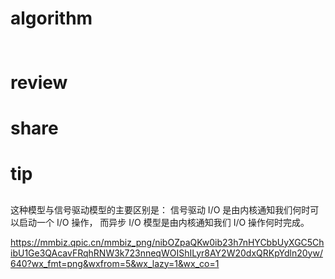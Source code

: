 # algorithm
## []()
```java

```


# review
## []()


# share
## 

# tip
## 
这种模型与信号驱动模型的主要区别是：
信号驱动 I/O 是由内核通知我们何时可以启动一个 I/O 操作，
而异步 I/O 模型是由内核通知我们 I/O 操作何时完成。

https://mmbiz.qpic.cn/mmbiz_png/nibOZpaQKw0ib23h7nHYCbbUyXGC5ChibU1Ge3QAcavFRqhRNW3k723nneqWOIShILyr8AY2W20dxQRKpYdln20yw/640?wx_fmt=png&wxfrom=5&wx_lazy=1&wx_co=1







